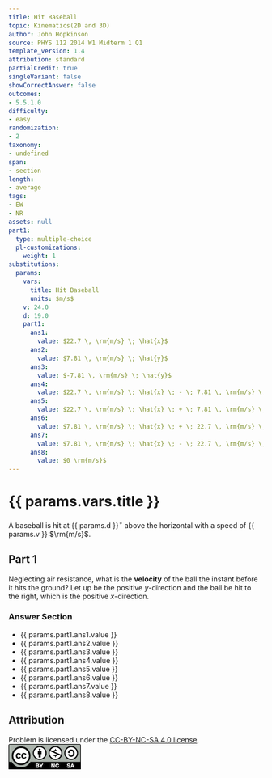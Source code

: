 ```yaml
---
title: Hit Baseball
topic: Kinematics(2D and 3D)
author: John Hopkinson
source: PHYS 112 2014 W1 Midterm 1 Q1
template_version: 1.4
attribution: standard
partialCredit: true
singleVariant: false
showCorrectAnswer: false
outcomes:
- 5.5.1.0
difficulty:
- easy
randomization:
- 2
taxonomy:
- undefined
span:
- section
length:
- average
tags:
- EW
- NR
assets: null
part1:
  type: multiple-choice
  pl-customizations:
    weight: 1
substitutions:
  params:
    vars:
      title: Hit Baseball
      units: $m/s$
    v: 24.0
    d: 19.0
    part1:
      ans1:
        value: $22.7 \, \rm{m/s} \; \hat{x}$
      ans2:
        value: $7.81 \, \rm{m/s} \; \hat{y}$
      ans3:
        value: $-7.81 \, \rm{m/s} \; \hat{y}$
      ans4:
        value: $22.7 \, \rm{m/s} \; \hat{x} \; - \; 7.81 \, \rm{m/s} \; \hat{y}$
      ans5:
        value: $22.7 \, \rm{m/s} \; \hat{x} \; + \; 7.81 \, \rm{m/s} \; \hat{y}$
      ans6:
        value: $7.81 \, \rm{m/s} \; \hat{x} \; + \; 22.7 \, \rm{m/s} \; \hat{y}$
      ans7:
        value: $7.81 \, \rm{m/s} \; \hat{x} \; - \; 22.7 \, \rm{m/s} \; \hat{y}$
      ans8:
        value: $0 \rm{m/s}$
---
```

# {{ params.vars.title }}
A baseball is hit at {{ params.d }}$^\circ$ above the horizontal with a speed of {{ params.v }} $\rm{m/s}$.

## Part 1

Neglecting air resistance, what is the **velocity** of the ball the instant before it hits the ground? Let up be the positive $y$-direction and the ball be hit to the right, which is the positive $x$-direction.

### Answer Section

- {{ params.part1.ans1.value }}
- {{ params.part1.ans2.value }}
- {{ params.part1.ans3.value }}
- {{ params.part1.ans4.value }}
- {{ params.part1.ans5.value }}
- {{ params.part1.ans6.value }}
- {{ params.part1.ans7.value }}
- {{ params.part1.ans8.value }}

## Attribution

Problem is licensed under the [CC-BY-NC-SA 4.0 license](https://creativecommons.org/licenses/by-nc-sa/4.0/).<br> ![The Creative Commons 4.0 license requiring attribution-BY, non-commercial-NC, and share-alike-SA license.](https://raw.githubusercontent.com/firasm/bits/master/by-nc-sa.png)